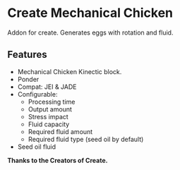 # Create Mechanical Chicken

Addon for create.
Generates eggs with rotation and fluid.

## Features

- Mechanical Chicken Kinectic block.
- Ponder
- Compat: JEI & JADE
- Configurable:
    - Processing time
    - Output amount
    - Stress impact
    - Fluid capacity
    - Required fluid amount
    - Required fluid type (seed oil by default)
- Seed oil fluid

**Thanks to the Creators of Create.**